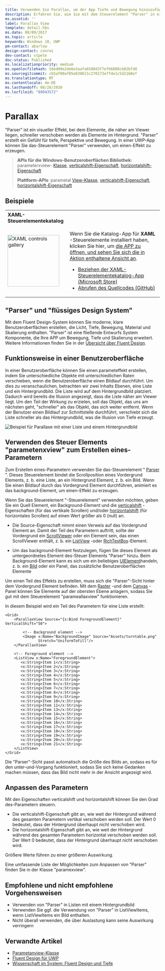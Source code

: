 ```yaml
---
title: Verwenden Sie Parallax, um der App Tiefe und Bewegung hinzuzufügen.
description: Erfahren Sie, wie Sie mit dem Steuerelement "Parser" in einer UWP-APP einen visuellen Effekt erstellen, bei dem Elemente, die näher am Viewer liegen, schneller als Elemente im Hintergrund verschoben werden.
ms.assetid: ''
label: Parallax View
template: detail.hbs
ms.date: 08/09/2017
ms.topic: article
keywords: Windows 10, UWP
pm-contact: abarlow
design-contact: conrwi
dev-contact: stpete
doc-status: Published
ms.localizationpriority: medium
ms.openlocfilehash: 5ded09e2de6e3aafa0108d3f7ef66808cb02bfd8
ms.sourcegitcommit: cb5af00af05e838621c270173e7fde1c5d2168ef
ms.translationtype: MT
ms.contentlocale: de-DE
ms.lasthandoff: 08/28/2020
ms.locfileid: "89043572"
---
```

# <a name="parallax"></a>Parallax

"Parser" ist ein visueller Effekt, bei dem Elemente, die näher am Viewer liegen, schneller verschoben werden als Elemente im Hintergrund. "Parser" erstellt ein Gefühl für tiefe, Perspektive und Bewegung. In einer UWP-App können Sie das-Steuerelement "Parser" verwenden, um einen-Effekt zu erzeugen.  

> **APIs für die Windows-Benutzeroberflächen Bibliothek:** parameterxview- [Klasse](/uwp/api/Microsoft.UI.Xaml.Controls.Parallaxview), [verticalshift-Eigenschaft](/uwp/api/Microsoft.UI.Xaml.Controls.Parallaxview.VerticalShift), [horizontalshift-Eigenschaft](/uwp/api/Microsoft.UI.Xaml.Controls.Parallaxview.HorizontalShift)
>
> **Plattform-APIs**: parametal [View-Klasse](/uwp/api/Windows.UI.Xaml.Controls.Parallaxview), [verticalshift-Eigenschaft](/uwp/api/Windows.UI.Xaml.Controls.Parallaxview.VerticalShift), [horizontalshift-Eigenschaft](/uwp/api/Windows.UI.Xaml.Controls.Parallaxview.HorizontalShift)

## <a name="examples"></a>Beispiele

<table>
<th align="left">XAML-Steuerelementekatalog<th>
<tr>
<td><img src="images/xaml-controls-gallery-app-icon.png" alt="XAML controls gallery" width="168"></img></td>
<td>
    <p>Wenn Sie die Katalog-App für <strong style="font-weight: semi-bold">XAML</strong> -Steuerelemente installiert haben, klicken Sie hier, um <a href="xamlcontrolsgallery:/item/ParallaxView">die APP zu öffnen, und sehen Sie sich die in Aktion enthaltene Ansicht an</a>.</p>
    <ul>
    <li><a href="https://www.microsoft.com/store/productId/9MSVH128X2ZT">Beziehen der XAML-Steuerelementekatalog-App (Microsoft Store)</a></li>
    <li><a href="https://github.com/Microsoft/Xaml-Controls-Gallery">Abrufen des Quellcodes (GitHub)</a></li>
    </ul>
</td>
</tr>
</table>

## <a name="parallax-and-the-fluent-design-system"></a>"Parser" und "flüssiges Design System"

 Mit dem Fluent Design-System können Sie moderne, klare Benutzeroberflächen erstellen, die Licht, Tiefe, Bewegung, Material und Skalierung enthalten. "Parser" ist eine fließende Entwurfs System Komponente, die Ihre APP um Bewegung, Tiefe und Skalierung erweitert. Weitere Informationen finden Sie in der [Übersicht über Fluent Design](/windows/apps/fluent-design-system).

## <a name="how-it-works-in-a-user-interface"></a>Funktionsweise in einer Benutzeroberfläche

In einer Benutzeroberfläche können Sie einen parameteffekt erstellen, indem Sie unterschiedliche Objekte mit unterschiedlichen Raten verschieben, wenn die Benutzeroberfläche einen Bildlauf durchführt. <!-- Parallax is an important tool in adding depth to applications along with other techniques like transition animations, perspective tilt, and layering. --> Um dies zu veranschaulichen, betrachten wir zwei Inhalts Ebenen, eine Liste und ein Hintergrundbild.  Die Liste wird auf dem Hintergrundbild platziert. Dadurch wird bereits die Illusion angezeigt, dass die Liste näher am Viewer liegt.  Um den Teil der Wirkung zu erzielen, soll das Objekt, das uns am nächsten geht, "schneller" als das Objekt, das sich weiter entfernt.  Wenn der Benutzer einen Bildlauf zur Schnittstelle durchführt, verschiebt sich die Liste schneller als das Hintergrundbild, was die Illusion von Tiefe erzeugt.

 ![Beispiel für Parallaxe mit einer Liste und einem Hintergrundbild](images/_Parallax_v2.gif)

 
## <a name="using-the-parallaxview-control-to-create-a-parallax-effect"></a>Verwenden des Steuer Elements "parametenxview" zum Erstellen eines-Parametern

Zum Erstellen eines-Parametern verwenden Sie das-Steuerelement " [Parser](https://docs.microsoft.com/uwp/api/Windows.UI.Xaml.Controls.Parallaxview) ". Dieses Steuerelement bindet die Scrollposition eines Vordergrund Elements, z. b. eine Liste, an ein Hintergrund Element, z. b. ein Bild. Wenn Sie einen Bildlauf durch das Vordergrund Element durchführen, animiert es das background-Element, um einen-Effekt zu erzeugen. 

Wenn Sie das Steuerelement "-Steuerelement" verwenden möchten, geben Sie ein Quell Element, ein Background-Element und die [verticalshift](https://docs.microsoft.com/uwp/api/Windows.UI.Xaml.Controls.Parallaxview.VerticalShift) -Eigenschaften (für das vertikale Scrollen) und/oder [horizontalshift](https://docs.microsoft.com/uwp/api/Windows.UI.Xaml.Controls.Parallaxview.HorizontalShift) (für horizontales Scrollen) auf einen Wert größer als 0 (null) an. 
* Die Source-Eigenschaft nimmt einen Verweis auf das Vordergrund Element an. Damit der Teil des Parametern auftritt, sollte der Vordergrund ein [ScrollViewer](https://docs.microsoft.com/uwp/api/Windows.UI.Xaml.Controls.ScrollViewer) oder ein Element sein, das einen ScrollViewer enthält, z. b. ein [ListView](https://docs.microsoft.com/uwp/api/windows.ui.xaml.controls.listview) -oder [RichTextBox](https://docs.microsoft.com/uwp/api/Windows.UI.Xaml.Controls.RichEditBox)-Element. 

* Um das background-Element festzulegen, fügen Sie dieses Element als untergeordnetes Element des-Steuer Elements "Parser" hinzu. Beim Background-Element kann es sich um ein beliebiges [UIElement](https://docs.microsoft.com/uwp/api/windows.ui.xaml.uielement)handeln, z. b. ein [Bild](https://docs.microsoft.com/uwp/api/Windows.UI.Xaml.Controls.Image) oder ein Panel, das zusätzliche Benutzeroberflächen Elemente 

Um einen Teil des Effekts zu erstellen, muss sich die "Parser"-Sicht hinter dem Vordergrund Element befinden. Mit dem [Raster](https://docs.microsoft.com/uwp/api/windows.ui.xaml.controls.grid) -und dem [Canvas](https://docs.microsoft.com/uwp/api/windows.ui.xaml.controls.canvas) -Panel können Sie Elemente auf der obersten Ebene anlagern, sodass Sie gut mit dem Steuerelement "parameallaxview" funktionieren.  

In diesem Beispiel wird ein Teil des Parametern für eine Liste erstellt:
 
```xaml
<Grid>
    <ParallaxView Source="{x:Bind ForegroundElement}" VerticalShift="50"> 
    
        <!-- Background element --> 
        <Image x:Name="BackgroundImage" Source="Assets/turntable.png"
               Stretch="UniformToFill"/>
    </ParallaxView>
    
    <!-- Foreground element -->
    <ListView x:Name="ForegroundElement">
       <x:String>Item 1</x:String> 
       <x:String>Item 2</x:String> 
       <x:String>Item 3</x:String> 
       <x:String>Item 4</x:String> 
       <x:String>Item 5</x:String>     
       <x:String>Item 6</x:String> 
       <x:String>Item 7</x:String> 
       <x:String>Item 8</x:String> 
       <x:String>Item 9</x:String> 
       <x:String>Item 10</x:String>     
       <x:String>Item 11</x:String> 
       <x:String>Item 13</x:String> 
       <x:String>Item 14</x:String> 
       <x:String>Item 15</x:String> 
       <x:String>Item 16</x:String>     
       <x:String>Item 17</x:String> 
       <x:String>Item 18</x:String> 
       <x:String>Item 19</x:String> 
       <x:String>Item 20</x:String> 
       <x:String>Item 21</x:String>        
    </ListView>
</Grid>
```    

Die "Parser"-Sicht passt automatisch die Größe des Bilds an, sodass es für den unter-und-Vorgang funktioniert, sodass Sie sich keine Gedanken machen müssen, dass das Bild nicht mehr in der Ansicht angezeigt wird.

## <a name="customizing-the-parallax-effect"></a>Anpassen des Parametern 

Mit den Eigenschaften verticalshift und horizontalshift können Sie den Grad des-Parametern steuern.

* Die verticalshift-Eigenschaft gibt an, wie weit der Hintergrund während des gesamten Parametern vertikal verschoben werden soll. Der Wert 0 bedeutet, dass der Hintergrund überhaupt nicht verschoben wird.
* Die horizontalshift-Eigenschaft gibt an, wie weit der Hintergrund während des gesamten Parametern horizontal verschoben werden soll. Der Wert 0 bedeutet, dass der Hintergrund überhaupt nicht verschoben wird.

Größere Werte führen zu einer größeren Auswirkung. 

Eine umfassende Liste der Möglichkeiten zum Anpassen von "Parser" finden Sie in der Klasse "paramexview". 

## <a name="dos-and-donts"></a>Empfohlene und nicht empfohlene Vorgehensweisen

- Verwenden von "Parser" in Listen mit einem Hintergrundbild
- Verwenden Sie ggf. die Verwendung von "Parser" in ListViewItems, wenn ListViewItems ein Bild enthalten.
- Nicht überall verwenden, die über Auslastung kann seine Auswirkung verringern

## <a name="related-articles"></a>Verwandte Artikel

- [Parametanview-Klasse](https://docs.microsoft.com/uwp/api/Windows.UI.Xaml.Controls.Parallaxview) 
- [Fluent Design für UWP](/windows/apps/fluent-design-system)
- [Wissenschaft im System: Fluent Design und Tiefe](https://medium.com/microsoft-design/science-in-the-system-fluent-design-and-depth-fb6d0f23a53f)
